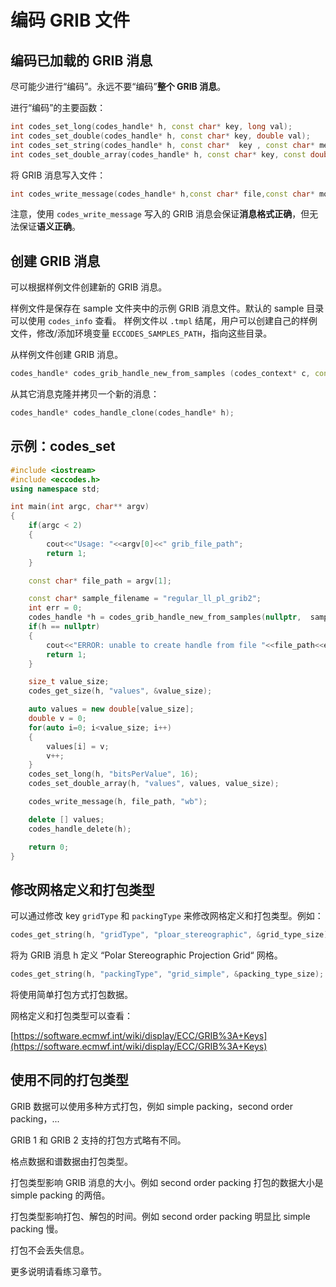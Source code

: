 # 编码 GRIB 文件

## 编码已加载的 GRIB 消息

尽可能少进行“编码”。永远不要“编码”**整个 GRIB 消息**。

进行“编码”的主要函数：

```cpp
int codes_set_long(codes_handle* h, const char* key, long val);
int codes_set_double(codes_handle* h, const char* key, double val);
int codes_set_string(codes_handle* h, const char*  key , const char* mesg, size_t *length);
int codes_set_double_array(codes_handle* h, const char* key, const double* vals, size_t length);
```

将 GRIB 消息写入文件：

```cpp
int codes_write_message(codes_handle* h,const char* file,const char* mode);
```

注意，使用 `codes_write_message` 写入的 GRIB 消息会保证**消息格式正确**，但无法保证**语义正确**。


## 创建 GRIB 消息

可以根据样例文件创建新的 GRIB 消息。

样例文件是保存在 sample 文件夹中的示例 GRIB 消息文件。默认的 sample 目录可以使用 `codes_info` 查看。
样例文件以 `.tmpl` 结尾，用户可以创建自己的样例文件，修改/添加环境变量 `ECCODES_SAMPLES_PATH`，指向这些目录。

从样例文件创建 GRIB 消息。

```cpp
codes_handle* codes_grib_handle_new_from_samples (codes_context* c, const char* sample_name);
```

从其它消息克隆并拷贝一个新的消息：

```cpp
codes_handle* codes_handle_clone(codes_handle* h);
```

## 示例：codes_set

```cpp
#include <iostream>
#include <eccodes.h>
using namespace std;

int main(int argc, char** argv)
{
    if(argc < 2)
    {
        cout<<"Usage: "<<argv[0]<<" grib_file_path";
        return 1;
    }

    const char* file_path = argv[1];

    const char* sample_filename = "regular_ll_pl_grib2";
    int err = 0;
    codes_handle *h = codes_grib_handle_new_from_samples(nullptr,  sample_filename);
    if(h == nullptr)
    {
        cout<<"ERROR: unable to create handle from file "<<file_path<<endl;
        return 1;
    }

    size_t value_size;
    codes_get_size(h, "values", &value_size);

    auto values = new double[value_size];
    double v = 0;
    for(auto i=0; i<value_size; i++)
    {
        values[i] = v;
        v++;
    }
    codes_set_long(h, "bitsPerValue", 16);
    codes_set_double_array(h, "values", values, value_size);

    codes_write_message(h, file_path, "wb");

    delete [] values;
    codes_handle_delete(h);

    return 0;
}
```

## 修改网格定义和打包类型

可以通过修改 key `gridType` 和 `packingType` 来修改网格定义和打包类型。例如：

```cpp
codes_get_string(h, "gridType", "ploar_stereographic", &grid_type_size);
```

将为 GRIB 消息 h 定义 “Polar Stereographic Projection Grid“ 网格。

```cpp
codes_get_string(h, "packingType", "grid_simple", &packing_type_size);
```

将使用简单打包方式打包数据。

网格定义和打包类型可以查看：

[https://software.ecmwf.int/wiki/display/ECC/GRIB%3A+Keys](https://software.ecmwf.int/wiki/display/ECC/GRIB%3A+Keys)

## 使用不同的打包类型

GRIB 数据可以使用多种方式打包，例如 simple packing，second order packing，...

GRIB 1 和 GRIB 2 支持的打包方式略有不同。

格点数据和谱数据由打包类型。

打包类型影响 GRIB 消息的大小。例如 second order packing 打包的数据大小是 simple packing 的两倍。

打包类型影响打包、解包的时间。例如 second order packing 明显比 simple packing 慢。

打包不会丢失信息。

更多说明请看练习章节。

